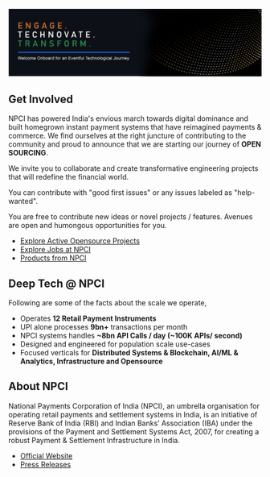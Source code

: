 [![ National Payments Corporation of India](https://raw.githubusercontent.com/npci/.github/main/profile/images/npci-org-banner.png)]() 

## Get Involved
NPCI has powered India's envious march towards digital dominance and built homegrown instant payment systems that have reimagined payments & commerce. We find ourselves at the right juncture of contributing to the community and proud to announce that we are starting our journey of **OPEN SOURCING**.

We invite you to collaborate and create transformative engineering projects that will redefine the financial world. 

You can contribute with "good first issues" or any issues labeled as "help-wanted".

You are free to contribute new ideas or novel projects / features. Avenues are open and humongous opportunities for you.

- [Explore Active Opensource Projects](https://github.com/orgs/npci/repositories)
- [Explore Jobs at NPCI](https://www.npci.org.in/work-with-us/current-openings)
- [Products from NPCI](https://www.npci.org.in)

## Deep Tech @ NPCI
Following are some of the facts about the scale we operate, 
- Operates **12 Retail Payment Instruments**
- UPI alone processes **9bn+** transactions per month
- NPCI systems handles **~8bn API Calls / day (~100K APIs/ second)**
- Designed and engineered for population scale use-cases
- Focused verticals for **Distributed Systems & Blockchain, AI/ML & Analytics, Infrastructure and Opensource**

## About NPCI
National Payments Corporation of India (NPCI), an umbrella organisation for operating retail payments and settlement systems in India, is an initiative of Reserve Bank of India (RBI) and Indian Banks’ Association (IBA) under the provisions of the Payment and Settlement Systems Act, 2007, for creating a robust Payment & Settlement Infrastructure in India.

- [Official Website](https://www.npci.org.in)
- [Press Releases](https://www.npci.org.in/npci-in-news/press-releases)